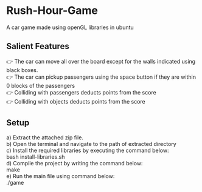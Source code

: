 # Rush-Hour-Game
A car game made using openGL libraries in ubuntu

## Salient Features
👉 The car can move all over the board except for the walls indicated using black boxes. <br>
👉 The car can pickup passengers using the space button if they are within 0 blocks of the passengers <br>
👉 Colliding with passengers deducts points from the score <br>
👉 Colliding with objects deducts points from the score

## Setup 
a) Extract the attached zip file. <br>
b) Open the terminal and navigate to the path of extracted directory <br>
c) Install the required libraries by executing the command below: <br>
bash install-libraries.sh <br>
d) Compile the project by writing the command below: <br>
make <br>
e) Run the main file using command below: <br>
./game
